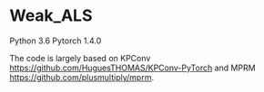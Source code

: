 # Weak_ALS
Python 3.6
Pytorch 1.4.0

The code is largely based on KPConv https://github.com/HuguesTHOMAS/KPConv-PyTorch and MPRM https://github.com/plusmultiply/mprm.
